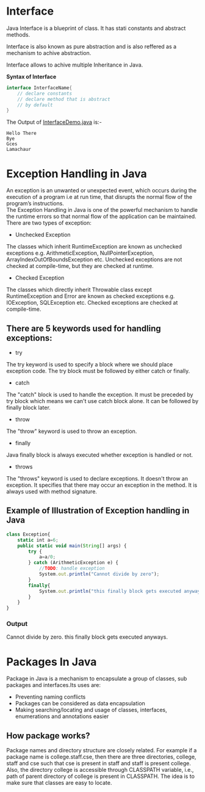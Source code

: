 # Interface

  Java Interface is a blueprint of class. It has stati constants and abstract methods.

  Interface is also known as pure abstraction and is also reffered as a mechanism to achive abstraction.

  Interface allows to achive multiple Inheritance in Java.

__Syntax of Interface__
```Java
interface InterfaceName{
	// declare constants
	// declare method that is abstract
	// by default
}
```
The Output of [InterfaceDemo.java](InterfaceDemo.java) is:-
```
Hello There
Bye
Gces
Lamachaur
```
# Exception Handling in Java

An exception is an unwanted or unexpected event, which occurs during the execution of a program i.e at run time, that disrupts the normal flow of the program’s instructions.\
The Exception Handling in Java is one of the powerful mechanism to handle the runtime errors so that normal flow of the application can be maintained.
There are two types of exception:

- Unchecked Exception

The classes which inherit RuntimeException are known as unchecked exceptions e.g. ArithmeticException, NullPointerException, ArrayIndexOutOfBoundsException etc. Unchecked exceptions are not checked at compile-time, but they are checked at runtime.

- Checked Exception

The classes which directly inherit Throwable class except RuntimeException and Error are known as checked exceptions e.g. IOException, SQLException etc. Checked exceptions are checked at compile-time.

## There are 5 keywords used for handling exceptions:

* try

The try keyword is used to specify a block where we should place exception code. The try block must be followed by either catch or finally.

* catch

The "catch" block is used to handle the exception. It must be preceded by try block which means we can't use catch block alone. It can be followed by finally block later.

* throw

The "throw" keyword is used to throw an exception.

* finally

Java finally block is always executed whether exception is handled or not.

* throws

The "throws" keyword is used to declare exceptions. It doesn't throw an exception. It specifies that there may occur an exception in the method. It is always used with method signature.

## Example of Illustration of Exception handling in Java

```javascript
class Exception{
    static int a=6;
    public static void main(String[] args) {
        try {
            a=a/0;
        } catch (ArithmeticException e) {
            //TODO: handle exception
            System.out.println("Cannot divide by zero");
        }
        finally{
            System.out.println("this finally block gets executed anyways");
        }
    }
}
```
### Output
Cannot divide by zero.
this finally block gets executed anyways.

# Packages In Java

Package in Java is a mechanism to encapsulate a group of classes, sub packages and interfaces.Its uses are:

* Preventing naming conflicts
* Packages can be considered as data encapsulation
* Making searching/locating and usage of classes, interfaces, enumerations and annotations easier

## How package works?

Package names and directory structure are closely related. For example if a package name is college.staff.cse, then there are three directories, college, staff and cse such that cse is present in staff and staff is present college. Also, the directory college is accessible through CLASSPATH variable, i.e., path of parent directory of college is present in CLASSPATH. The idea is to make sure that classes are easy to locate.

